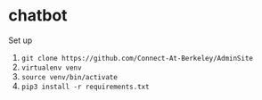 # chatbot

Set up

1. `git clone https://github.com/Connect-At-Berkeley/AdminSite`
2. `virtualenv venv`
3. `source venv/bin/activate`
4. `pip3 install -r requirements.txt`
